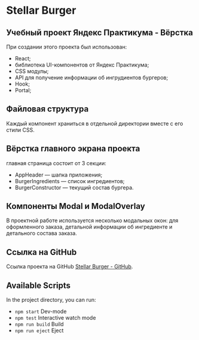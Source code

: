 # Stellar Burger
## Учебный проект Яндекс Практикума - Вёрстка
При создании этого проекта был использован:
* React;
* библиотека UI-компонентов от Яндекс Практикума;
* CSS модулы;
* API для получение информации об ингрудиентов бургеров;
* Hook;
* Portal;

## Файловая структура
Каждый компонент храниться в отдельной директории вместе с его стили CSS.

## Вёрстка главного экрана проекта
главная страница состоит от 3 секции:
* AppHeader — шапка приложения;
* BurgerIngredients — список ингредиентов;
* BurgerConstructor — текущий состав бургера.

## Компоненты Modal и ModalOverlay
В проектной работе используется несколько модальных окон: для оформленного заказа, детальной информации об ингредиенте и детального состава заказа.

## Ссылка на GitHub
Ссылка проекта на GitHub [Stellar Burger - GitHub](https://github.com/).

## Available Scripts
In the project directory, you can run:
* `npm start` Dev-mode
* `npm test` Interactive watch mode
* `npm run build` Build
* `npm run eject` Eject